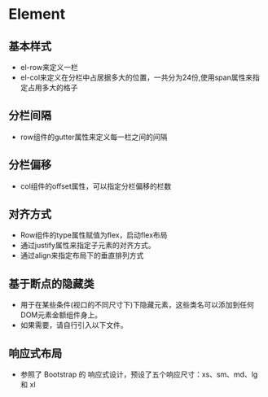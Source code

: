 # Element

## 基本样式

* el-row来定义一栏
* el-col来定义在分栏中占居据多大的位置，一共分为24份,使用span属性来指定占用多大的格子

## 分栏间隔

* row组件的gutter属性来定义每一栏之间的间隔

## 分栏偏移

* col组件的offset属性，可以指定分栏偏移的栏数

## 对齐方式

* Row组件的type属性赋值为flex，启动flex布局
* 通过justify属性来指定子元素的对齐方式。
* 通过align来指定布局下的垂直排列方式

## 基于断点的隐藏类

* 用于在某些条件(视口的不同尺寸下)下隐藏元素，这些类名可以添加到任何DOM元素金额组件身上。
* 如果需要，请自行引入以下文件。

## 响应式布局

* 参照了 Bootstrap 的 响应式设计，预设了五个响应尺寸：xs、sm、md、lg 和 xl
